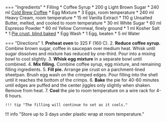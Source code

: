 === "Ingredients"
    * Filling
        * Coffee Syrup
            * 200 g Light Brown Sugar
            * 240 ml [Cold Brew Coffee](../../beverages/cold-brew-coffee.md)
        * Egg Mixture
            * 3 Eggs, room temperature
            * 240 ml Heavy Cream, room temperature
            * 15 ml Vanilla Extract
        * 110 g Unsalted Butter, melted, and cooled to room temperature
        * 30 ml White Sugar
        * 60 ml Espresso Powder
        * 60 ml Yellow Cornmeal, finely ground
        * 1 ml Kosher Salt
    * 1 [Pie crust, blind baked](../../breads/crusts/pie-crust.md)
    * Egg Wash
        * 1 Egg, beaten
        * 5 ml Water

=== "Directions"
    1. **Preheat oven** to 325 F (160 C).
    2. **Reduce coffee syrup.** Combine brown sugar, coffee in saucepan over medium heat. Whisk until sugar dissolves and mixture has reduced by one-third. Pour into a mixing bowl to cool slightly.
    3. **Whisk egg mixture** in a separate bowl until combined.
    4. **Mix filling.** Combine coffee syrup, egg mixture, and remaining filling ingredients.
    5. **Fill pie.** Arrange pie crust on a parchment-lined sheetpan. Brush egg wash on the crimped edges. Pour filling into the shell until it reaches the bottom of the crimps.
    6. **Bake** the pie for 40-60 minutes until edges are puffed and the center jiggles only slightly when shaken. Remove from heat.
    7. **Cool** the pie to room temperature on a wire rack for 4-6 hours.

    !!! tip "The filling will continue to set as it cools."

!!! info "Store up to 3 days under plastic wrap at room temperature."

[^1]: {{ cite.ludwinski_sister_pie }}
